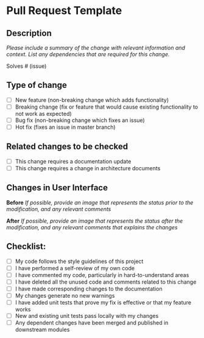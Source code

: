 # Pull Request Template

## Description

*Please include a summary of the change with relevant information and context. List any dependencies that are required for this change.*

Solves # (issue)

## Type of change

- [ ] New feature (non-breaking change which adds functionality)
- [ ] Breaking change (fix or feature that would cause existing functionality to not work as expected)
- [ ] Bug fix (non-breaking change which fixes an issue)
- [ ] Hot fix (fixes an issue in master branch)

## Related changes to be checked

- [ ] This change requires a documentation update
- [ ] This change requires a change in architecture documents

## Changes in User Interface

**Before**
*If possible, provide an image that represents the status prior to the modification, and any relevant comments*

**After**
*If possible, provide an image that represents the status after the modification, and any relevant comments that explains the changes*


## Checklist:

- [ ] My code follows the style guidelines of this project
- [ ] I have performed a self-review of my own code
- [ ] I have commented my code, particularly in hard-to-understand areas
- [ ] I have deleted all the unused code and comments related to this change
- [ ] I have made corresponding changes to the documentation
- [ ] My changes generate no new warnings
- [ ] I have added unit tests that prove my fix is effective or that my feature works
- [ ] New and existing unit tests pass locally with my changes
- [ ] Any dependent changes have been merged and published in downstream modules
